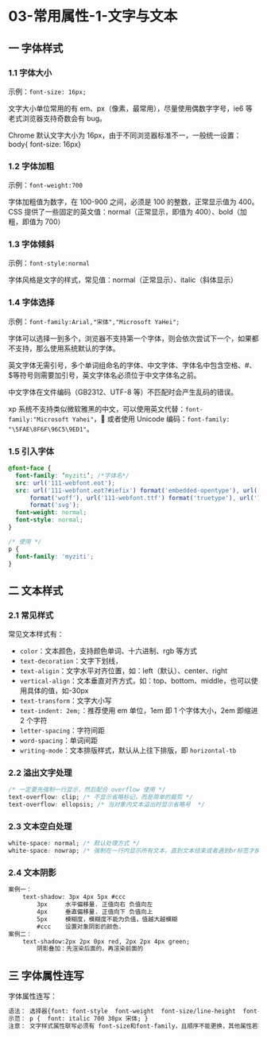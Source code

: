 # 03-常用属性-1-文字与文本

## 一 字体样式

### 1.1 字体大小

示例：`font-size: 16px;`

文字大小单位常用的有 em、px（像素，最常用），尽量使用偶数字字号，ie6 等老式浏览器支持奇数会有 bug。

Chrome 默认文字大小为 16px，由于不同浏览器标准不一，一般统一设置：body{ font-size: 16px}

### 1.2 字体加粗

示例：`font-weight:700`

字体加粗值为数字，在 100-900 之间，必须是 100 的整数，正常显示值为 400。
CSS 提供了一些固定的英文值：normal（正常显示，即值为 400）、bold（加粗，即值为 700）

### 1.3 字体倾斜

示例：`font-style:normal`

字体风格是文字的样式，常见值：normal（正常显示）、italic（斜体显示）

### 1.4 字体选择

示例：`font-family:Arial,"宋体","Microsoft YaHei";`

字体可以选择一到多个，浏览器不支持第一个字体，则会依次尝试下一个，如果都不支持，那么使用系统默认的字体。

英文字体无需引号，多个单词组命名的字体、中文字体、字体名中包含空格、#、\$等符号则需要加引号，英文字体名必须位于中文字体名之前。

中文字体在文件编码（GB2312、UTF-8 等）不匹配时会产生乱码的错误。

xp 系统不支持类似微软雅黑的中文，可以使用英文代替：`font-family:"Microsoft Yahei"`， 或者使用 Unicode 编码：`font-family: "\5FAE\8F6F\96C5\9ED1"`。

### 1.5 引入字体

```css
@font-face {
  font-family: ‘myziti’; /*字体名*/
  src: url('111-webfont.eot');
  src: url('111-webfont.eot?#iefix') format('embedded-opentype'), url('111-webfont.woff')
      format('woff'), url('111-webfont.ttf') format('truetype'), url('111-webfont.svg#untitledregular')
      format('svg');
  font-weight: normal;
  font-style: normal;
}

/* 使用 */
p {
  font-family: 'myziti';
}
```

## 二 文本样式

### 2.1 常见样式

常见文本样式有：

- `color`：文本颜色，支持颜色单词、十六进制、rgb 等方式
- `text-decoration`：文字下划线，
- `text-aligin`：文字水平对齐位置，如：left（默认）、center、right
- `vertical-align`：文本垂直对齐方式，如：top、bottom、middle，也可以使用具体的值，如-30px
- `text-transform`：文字大小写
- `text-indent: 2em;`：推荐使用 em 单位，1em 即 1 个字体大小，2em 即缩进 2 个字符
- `letter-spacing`：字符间距
- `word-spacing`：单词间距
- `writing-mode`：文本排版样式，默认从上往下排版，即 `horizontal-tb`

### 2.2 溢出文字处理

```css
/* 一定要先强制一行显示，然后配合 overflow 使用 */
text-overflow: clip; /* 不显示省略标记，而是简单的裁剪 */
text-overflow: ellopsis; /* 当对象内文本溢出时显示省略号  */
```

### 2.3 文本空白处理

```css
white-space: normal; /* 默认处理方式 */
white-space: nowrap; /* 强制在一行内显示所有文本，直到文本结束或者遇到br标签才换行 */
```

### 2.4 文本阴影

```txt
案例一：
    text-shadow: 3px 4px 5px #ccc
        3px     水平偏移量. 正值向右 负值向左
        4px     垂直偏移量. 正值向下 负值向上
        5px     模糊度，模糊度不能为负值，值越大越模糊
        #ccc    设置对象阴影的颜色.
案例二：
    text-shadow:2px 2px 0px red, 2px 2px 4px green;
        阴影叠加：先渲染后面的，再渲染前面的
```

## 三 字体属性连写

字体属性连写：

```txt
语法： 选择器{font: font-style  font-weight  font-size/line-height  font-family;}
示范： p {  font: italic 700 30px 宋体; }
注意： 文字样式属性联写必须有 font-size和font-family，且顺序不能更换，其他属性若不存在可以不写。
```
